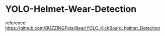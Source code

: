 # YOLO-Helmet-Wear-Detection

reference: https://github.com/BUZZINGPolarBear/YOLO_KickBoard_helmet_Detection
